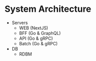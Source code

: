 # System Architecture

- Servers
  - WEB (NextJS)
  - BFF (Go & GraphQL)
  - API (Go & gRPC)
  - Batch (Go & gRPC)
- DB
  - RDBM
